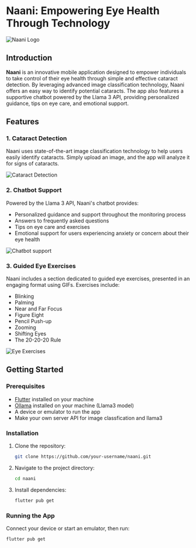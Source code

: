 # Naani: Empowering Eye Health Through Technology

![Naani Logo](./images/logo.png)

## Introduction

**Naani** is an innovative mobile application designed to empower individuals to take control of their eye health through simple and effective cataract detection. By leveraging advanced image classification technology, Naani offers an easy way to identify potential cataracts. The app also features a supportive chatbot powered by the Llama 3 API, providing personalized guidance, tips on eye care, and emotional support.

## Features

### 1. Cataract Detection
Naani uses state-of-the-art image classification technology to help users easily identify cataracts. Simply upload an image, and the app will analyze it for signs of cataracts.

![Cataract Detection](./images/cataract_detection.PNG)

### 2. Chatbot Support
Powered by the Llama 3 API, Naani's chatbot provides:
- Personalized guidance and support throughout the monitoring process
- Answers to frequently asked questions
- Tips on eye care and exercises
- Emotional support for users experiencing anxiety or concern about their eye health

![Chatbot support](./images/chatbot.png)

### 3. Guided Eye Exercises
Naani includes a section dedicated to guided eye exercises, presented in an engaging format using GIFs. Exercises include:
- Blinking
- Palming
- Near and Far Focus
- Figure Eight
- Pencil Push-up
- Zooming
- Shifting Eyes
- The 20-20-20 Rule

![Eye Exercises](./images/eye_exercises.png)

## Getting Started

### Prerequisites
- [Flutter](https://flutter.dev/docs/get-started/install) installed on your machine
- [Ollama](https://ollama.com/) installed on your machine (Llama3 model)
- A device or emulator to run the app
- Make your own server API for image classfication and llama3

### Installation
1. Clone the repository:
   ```bash
   git clone https://github.com/your-username/naani.git
2. Navigate to the project directory:
   ```bash
   cd naani
3. Install dependencies:
   ```bash
   flutter pub get

### Running the App
Connect your device or start an emulator, then run:
   ```bash
   flutter pub get


